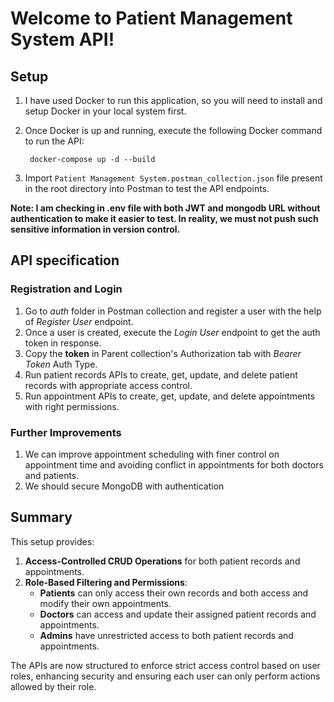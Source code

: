 # Welcome to Patient Management System API!

## Setup
1. I have used Docker to run this application, so you will need to install and setup Docker in your local system first.
2. Once Docker is up and running, execute the following Docker command to run the API:
	 
        docker-compose up -d --build
3. Import `Patient Management System.postman_collection.json` file present in the root directory into Postman to test the API endpoints.

**Note: I am checking in .env file with both JWT and mongodb URL without authentication to make it easier to test. In reality, we must not push such sensitive information in version control.**

## API specification
### Registration and Login
1. Go to *auth* folder in Postman collection and register a user with the help of *Register User* endpoint.
2. Once a user is created, execute the *Login User* endpoint to get the auth token in response.
3. Copy the **token** in Parent collection's Authorization tab with *Bearer Token* Auth Type.
4. Run patient records APIs to create, get, update, and delete patient records with appropriate access control.
5. Run appointment APIs to create, get, update, and delete appointments with right permissions.

### Further Improvements
1. We can improve appointment scheduling with finer control on appointment time and avoiding conflict in appointments for both doctors and patients.
2. We should secure MongoDB with authentication

## Summary

This setup provides:

1.  **Access-Controlled CRUD Operations** for both patient records and appointments.
2.  **Role-Based Filtering and Permissions**:
    -   **Patients** can only access their own records and both access and modify their own appointments.
    -   **Doctors** can access and update their assigned patient records and appointments.
    -   **Admins** have unrestricted access to both patient records and appointments.

The APIs are now structured to enforce strict access control based on user roles, enhancing security and ensuring each user can only perform actions allowed by their role.
